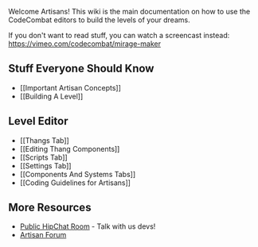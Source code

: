 Welcome Artisans! This wiki is the main documentation on how to use the CodeCombat editors to build the levels of your dreams.

If you don't want to read stuff, you can watch a screencast instead: https://vimeo.com/codecombat/mirage-maker

## Stuff Everyone Should Know

* [[Important Artisan Concepts]]
* [[Building A Level]]

## Level Editor

* [[Thangs Tab]]
* [[Editing Thang Components]]
* [[Scripts Tab]]
* [[Settings Tab]]
* [[Components And Systems Tabs]]
* [[Coding Guidelines for Artisans]]

## More Resources

* [Public HipChat Room](http://www.hipchat.com/g3plnOKqa) - Talk with us devs!
* [Artisan Forum](http://discourse.codecombat.com/category/artisan)